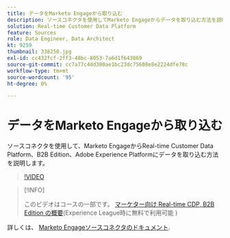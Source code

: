 ```yaml
---
title: データをMarketo Engageから取り込む
description: ソースコネクタを使用してMarketo Engageからデータを取り込む方法を説明します。
solution: Real-time Customer Data Platform
feature: Sources
role: Data Engineer, Data Architect
kt: 9259
thumbnail: 338250.jpg
exl-id: cc432fcf-2ff3-48bc-8053-7a6d1f643869
source-git-commit: cc7a77c4dd380ae1bc23dc75608e8e2224dfe78c
workflow-type: tm+mt
source-wordcount: '95'
ht-degree: 0%

---
```


# データをMarketo Engageから取り込む

ソースコネクタを使用して、Marketo EngageからReal-time Customer Data Platform、B2B Edition、Adobe Experience Platformにデータを取り込む方法を説明します。

>[!VIDEO](https://video.tv.adobe.com/v/338250?quality=12&learn=on)

>[!INFO]
>
> このビデオはコースの一部です。 [マーケター向け Real-time CDP, B2B Edition の概要](https://experienceleague.adobe.com/?recommended=ExperiencePlatform-U-1-2021.rtcdp.b2b)(Experience League時に無料で利用可能 )

詳しくは、 [Marketo Engageソースコネクタのドキュメント](https://experienceleague.adobe.com/docs/experience-platform/sources/connectors/adobe-applications/marketo/marketo.html).
